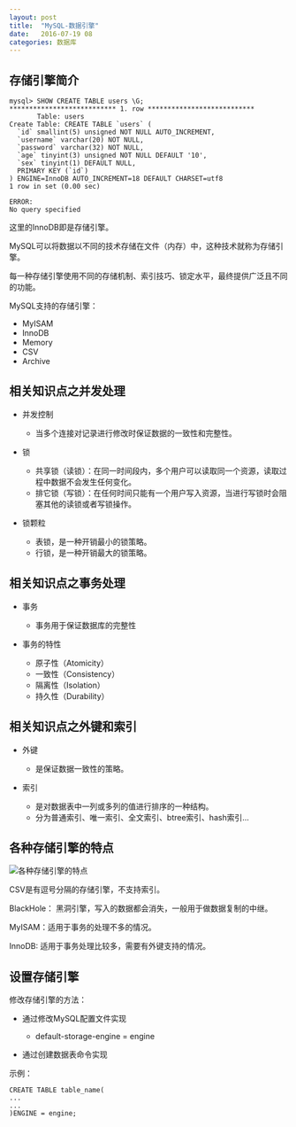 ```yaml
---
layout: post
title:  "MySQL-数据引擎"
date:   2016-07-19 08
categories: 数据库
---
```






## 存储引擎简介 ##

	mysql> SHOW CREATE TABLE users \G;
	*************************** 1. row ***************************
	       Table: users
	Create Table: CREATE TABLE `users` (
	  `id` smallint(5) unsigned NOT NULL AUTO_INCREMENT,
	  `username` varchar(20) NOT NULL,
	  `password` varchar(32) NOT NULL,
	  `age` tinyint(3) unsigned NOT NULL DEFAULT '10',
	  `sex` tinyint(1) DEFAULT NULL,
	  PRIMARY KEY (`id`)
	) ENGINE=InnoDB AUTO_INCREMENT=18 DEFAULT CHARSET=utf8
	1 row in set (0.00 sec)
	
	ERROR:
	No query specified

这里的InnoDB即是存储引擎。

MySQL可以将数据以不同的技术存储在文件（内存）中，这种技术就称为存储引擎。

每一种存储引擎使用不同的存储机制、索引技巧、锁定水平，最终提供广泛且不同的功能。

MySQL支持的存储引擎：

- MyISAM
- InnoDB
- Memory
- CSV
- Archive

## 相关知识点之并发处理 ##

- 并发控制
	- 当多个连接对记录进行修改时保证数据的一致性和完整性。

- 锁
	- 共享锁（读锁）：在同一时间段内，多个用户可以读取同一个资源，读取过程中数据不会发生任何变化。
	- 排它锁（写锁）：在任何时间只能有一个用户写入资源，当进行写锁时会阻塞其他的读锁或者写锁操作。

- 锁颗粒
	- 表锁，是一种开销最小的锁策略。
	- 行锁，是一种开销最大的锁策略。

## 相关知识点之事务处理 ##

- 事务
	- 事务用于保证数据库的完整性

- 事务的特性
	- 原子性（Atomicity）
	- 一致性（Consistency）
	- 隔离性（Isolation）
	- 持久性（Durability）

## 相关知识点之外键和索引 ##

- 外键
	- 是保证数据一致性的策略。

- 索引
	- 是对数据表中一列或多列的值进行排序的一种结构。
	- 分为普通索引、唯一索引、全文索引、btree索引、hash索引...


## 各种存储引擎的特点 ##

![各种存储引擎的特点](http://zdx0122.qiniudn.com/MySQL-%E5%90%84%E5%BC%95%E6%93%8E%E5%AF%B9%E6%AF%94.jpg)

CSV是有逗号分隔的存储引擎，不支持索引。

BlackHole： 黑洞引擎，写入的数据都会消失，一般用于做数据复制的中继。

MyISAM：适用于事务的处理不多的情况。

InnoDB: 适用于事务处理比较多，需要有外键支持的情况。

## 设置存储引擎 ##

修改存储引擎的方法：

- 通过修改MySQL配置文件实现
	- default-storage-engine = engine

- 通过创建数据表命令实现

示例：

	CREATE TABLE table_name(
	...
	...
	)ENGINE = engine;

